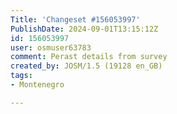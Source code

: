 ```yaml
---
Title: 'Changeset #156053997'
PublishDate: 2024-09-01T13:15:12Z
id: 156053997
user: osmuser63783
comment: Perast details from survey
created_by: JOSM/1.5 (19128 en_GB)
tags:
- Montenegro

---
```

